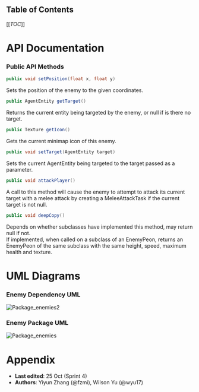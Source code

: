 ## Table of Contents
[[_TOC_]]

# API Documentation
### Public API Methods
```java
public void setPosition(float x, float y)
```
Sets the position of the enemy to the given coordinates.

```java
public AgentEntity getTarget()
```
Returns the current entity being targeted by the enemy, or null if is there no target.

```java
public Texture getIcon()
```
Gets the current minimap icon of this enemy. 

```java
public void setTarget(AgentEntity target)
```
Sets the current AgentEntity being targeted to the target passed as a parameter.

```java
public void attackPlayer()
```
A call to this method will cause the enemy to attempt to attack its current target with a melee attack by creating a MeleeAttackTask if the current target is not null.
 
```java
public void deepCopy()
```
Depends on whether subclasses have implemented this method, may return null if not.\
If implemented, when called on a subclass of an EnemyPeon, returns an EnemyPeon of the same subclass with the same height, speed, maximum health and texture.

# UML Diagrams

### Enemy Dependency UML
![Package_enemies2](uploads/4c70d889d0c58b4e5546f7401b51fbb8/Package_enemies2.png)

### Enemy Package UML
![Package_enemies](uploads/a5f09b6760199f7d1fe0f769bafb4ffd/Package_enemies.png)

# Appendix

* **Last edited**: 25 Oct (Sprint 4)
* **Authors**: Yiyun Zhang (@fzmi), Wilson Yu (@wyu17)
